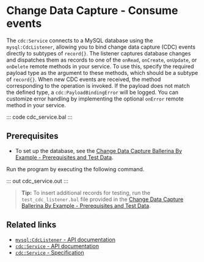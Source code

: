# Change Data Capture - Consume events

The `cdc:Service` connects to a MySQL database using the `mysql:CdcListener`, allowing you to bind change data capture (CDC) events directly to subtypes of `record{}`. The listener captures database changes and dispatches them as records to one of the `onRead`, `onCreate`, `onUpdate`, or `onDelete` remote methods in your service. To use this, specify the required payload type as the argument to these methods, which should be a subtype of `record{}`. When new CDC events are received, the method corresponding to the operation is invoked. If the payload does not match the defined type, a `cdc:PayloadBindingError` will be logged. You can customize error handling by implementing the optional `onError` remote method in your service.

::: code cdc_service.bal :::

## Prerequisites
- To set up the database, see the [Change Data Capture Ballerina By Example - Prerequisites and Test Data](https://github.com/ballerina-platform/ballerina-distribution/tree/master/examples/cdc-prerequisite).

Run the program by executing the following command.

::: out cdc_service.out :::

> **Tip:** To insert additional records for testing, run the `test_cdc_listener.bal` file provided in the [Change Data Capture Ballerina By Example - Prerequisites and Test Data](https://github.com/ballerina-platform/ballerina-distribution/tree/master/examples/cdc-prerequisite).

## Related links
- [`mysql:CdcListener` - API documentation](https://lib.ballerina.io/ballerinax/mysql/latest#CdcListener)
- [`cdc:Service` - API documentation](https://lib.ballerina.io/ballerinax/cdc/latest#Service)
- [`cdc:Service` - Specification](https://github.com/ballerina-platform/module-ballerinax-cdc/blob/main/docs/spec/spec.md)
